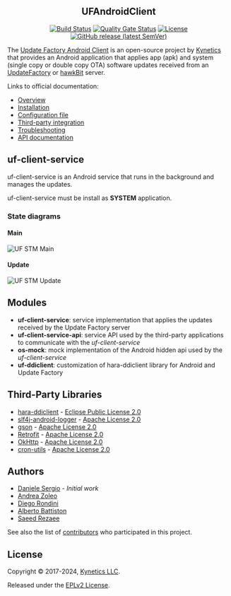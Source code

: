 <h2 align="center">UFAndroidClient</h2>
<p align="center">
<a href="https://github.com/Kynetics/uf-android-client/actions/workflows/pipeline-build.yml"><img alt="Build Status" src="https://github.com/Kynetics/uf-android-client/actions/workflows/pipeline-build.yml/badge.svg"></a>
<a href="https://sonarcloud.io/summary/new_code?id=Kynetics_uf-android-client"><img alt="Quality Gate Status" src="https://sonarcloud.io/api/project_badges/measure?project=Kynetics_uf-android-client&metric=alert_status" /></a>
<a href="https://www.eclipse.org/legal/epl-2.0"><img alt="License" src="https://img.shields.io/badge/License-EPL%202.0-red.svg"></a>
<a href="https://jitpack.io/#kynetics/uf-android-client"><img alt="GitHub release (latest SemVer)" src="https://img.shields.io/github/v/release/kynetics/uf-android-client"></a>
</p>

The [Update Factory Android Client](https://docs.updatefactory.io/devices/android/android-client/) is an open-source project by [Kynetics](https://www.kynetics.com/) that provides an Android application that applies app (apk) and system (single copy or double copy OTA) software updates received from an [UpdateFactory](https://www.kynetics.com/iot-platform-update-factory) or [hawkBit](https://eclipse.org/hawkbit/) server.

Links to official documentation:
- [Overview](https://docs.updatefactory.io/devices/android/android-client/)
- [Installation](https://docs.updatefactory.io/devices/android/android-client-packages/)
- [Configuration file](https://docs.updatefactory.io/devices/android/android-config-files/)
- [Third-party integration](https://docs.updatefactory.io/devices/android/third-party-integration-latest/)
- [Troubleshooting](https://docs.updatefactory.io/devices/android/android-troubleshooting/)
- [API documentation](https://kynetics.github.io/uf-android-client/)

## uf-client-service
uf-client-service is an Android service that runs in the background and manages the updates.

uf-client-service must be install as **SYSTEM** application.

### State diagrams
#### Main
![UF STM Main](https://drive.google.com/uc?export=view&id=1FXw8Au_NmpAaJhVkhzwV9ED1-nfdtMXG)
#### Update
![UF STM Update](https://drive.google.com/uc?export=view&id=1OMwLV1RwluYuMvEukEcDgLAbb9OjEVMa)

## Modules
- **uf-client-service**: service implementation that applies the updates received by the Update Factory server
- **uf-client-service-api**: service API used by the third-party applications to communicate with the *uf-client-service*
- **os-mock**: mock implementation of the Android hidden api used by the *uf-client-service*
- **uf-ddiclient**: customization of hara-ddiclient library for Android and Update Factory

## Third-Party Libraries
* [hara-ddiclient](https://github.com/eclipse-hara/hara-ddiclient) - [Eclipse Public License 2.0](https://github.com/eclipse-hara/hara-ddiclient/blob/master/LICENSE)
* [slf4j-android-logger](https://github.com/PSDev/slf4j-android-logger) - [Apache License 2.0](https://github.com/PSDev/slf4j-android-logger/blob/master/LICENSE.txt)
* [gson](https://github.com/google/gson) - [Apache License 2.0](https://github.com/google/gson/blob/master/LICENSE)
* [Retrofit](https://github.com/square/retrofit) - [Apache License 2.0](https://github.com/square/retrofit/blob/master/LICENSE.txt)
* [OkHttp](https://github.com/square/okhttp) - [Apache License 2.0](https://github.com/square/okhttp/blob/master/LICENSE.txt)
* [cron-utils](https://github.com/jmrozanec/cron-utils) - [Apache License 2.0](https://github.com/jmrozanec/cron-utils/blob/master/LICENSE)

## Authors
* [Daniele Sergio](https://github.com/danielesergio) - *Initial work*
* [Andrea Zoleo](https://github.com/andrea-zoleo) 
* [Diego Rondini](https://github.com/diegorondini)
* [Alberto Battiston](https://github.com/albertob13)
* [Saeed Rezaee](https://github.com/SaeedRe)

See also the list of [contributors](https://github.com/Kynetics/UfAndroidClient/graphs/contributors) who participated in this project.

## License
Copyright © 2017-2024, [Kynetics LLC](https://www.kynetics.com).

Released under the [EPLv2 License](https://www.eclipse.org/legal/epl-2.0).

